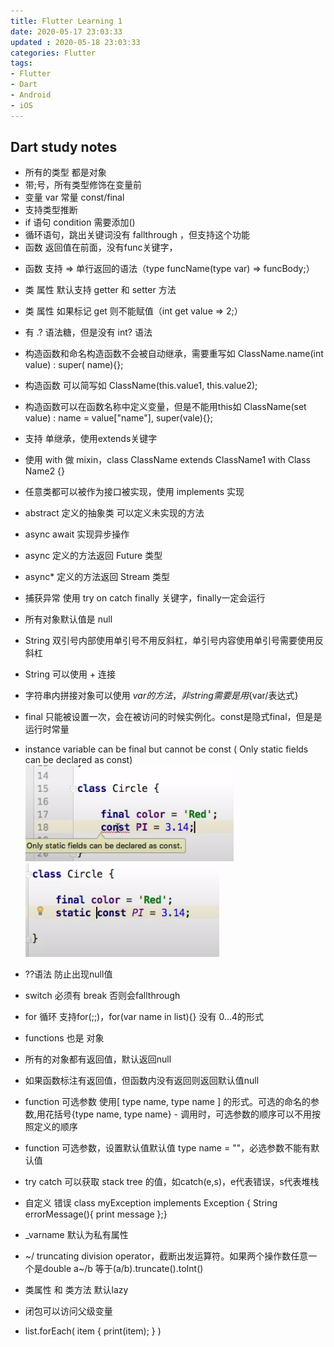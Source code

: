 ```yaml
---
title: Flutter Learning 1
date: 2020-05-17 23:03:33
updated : 2020-05-18 23:03:33
categories: Flutter
tags: 
- Flutter
- Dart
- Android
- iOS
---
```


## Dart study notes

 
* 所有的类型 都是对象
* 带;号，所有类型修饰在变量前
* 变量 var 常量 const/final
* 支持类型推断
* if 语句 condition 需要添加()
* 循环语句，跳出关键词没有 fallthrough ，但支持这个功能
* 函数 返回值在前面，没有func关键字，
<!-- more -->
* 函数 支持 => 单行返回的语法（type funcName(type var) => funcBody;）
* 类 属性 默认支持 getter 和 setter 方法
* 类 属性 如果标记 get 则不能赋值（int get value => 2;）
* 有 .? 语法糖，但是没有 int? 语法
* 构造函数和命名构造函数不会被自动继承，需要重写如 ClassName.name(int value) : super( name){};
* 构造函数 可以简写如 ClassName(this.value1, this.value2); 
* 构造函数可以在函数名称中定义变量，但是不能用this如 ClassName(set value) : name = value["name"], super(vale){};
* 支持 单继承，使用extends关键字
* 使用 with 做 mixin，class ClassName extends ClassName1 with Class Name2 {} 
* 任意类都可以被作为接口被实现，使用 implements 实现 
* abstract 定义的抽象类 可以定义未实现的方法
* async await 实现异步操作
* async 定义的方法返回 Future 类型
* async* 定义的方法返回 Stream 类型
* 捕获异常 使用 try on catch finally 关键字，finally一定会运行

* 所有对象默认值是 null
* String 双引号内部使用单引号不用反斜杠，单引号内容使用单引号需要使用反斜杠
* String 可以使用 + 连接
* 字符串内拼接对象可以使用 $var 的方法，非string需要是用${var/表达式} 
* final 只能被设置一次，会在被访问的时候实例化。const是隐式final，但是是运行时常量


* instance variable can be final but cannot be const ( Only static fields can be declared as const)
![](Flutter-Learning-1/fl1.png)
![](Flutter-Learning-1/fl2.png)


* ??语法 防止出现null值
* switch  必须有 break 否则会fallthrough
* for 循环 支持for(;;)，for(var name in list){} 没有 0...4的形式
* functions 也是 对象
* 所有的对象都有返回值，默认返回null
* 如果函数标注有返回值，但函数内没有返回则返回默认值null
* function 可选参数  使用[ type name, type name ] 的形式。可选的命名的参数,用花括号{type name, type name} - 调用时，可选参数的顺序可以不用按照定义的顺序
* function 可选参数，设置默认值默认值 type name = ""，必选参数不能有默认值
* try catch 可以获取 stack tree 的值，如catch(e,s)，e代表错误，s代表堆栈
* 自定义 错误 class myException implements Exception { String errorMessage(){ print message };}
* _varname 默认为私有属性
* ~/ truncating division operator，截断出发运算符。如果两个操作数任意一个是double a~/b 等于(a/b).truncate().toInt()
* 类属性 和 类方法 默认lazy
* 闭包可以访问父级变量
* list.forEach( item { print(item); } )


